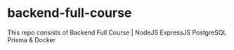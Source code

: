 # backend-full-course
This repo consists of Backend Full Course | NodeJS ExpressJS PostgreSQL Prisma &amp; Docker
